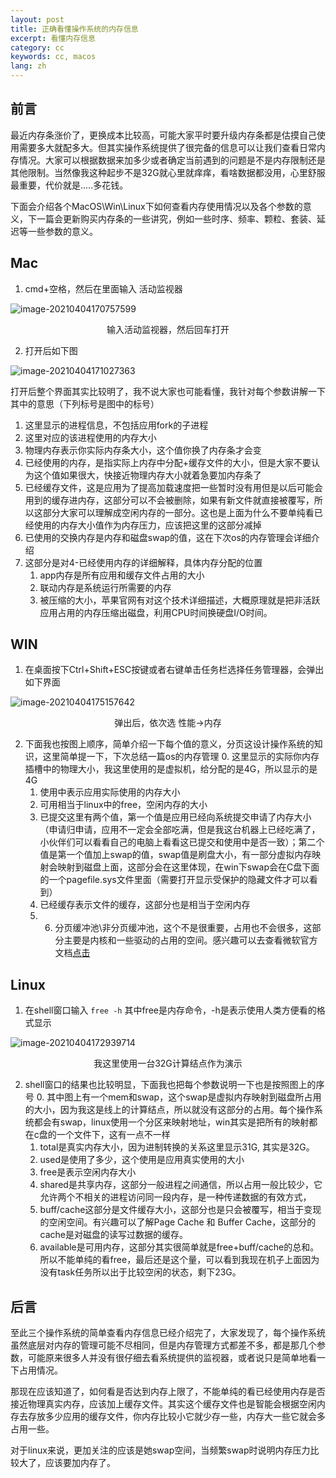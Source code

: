 ```yaml
---
layout: post
title: 正确看懂操作系统的内存信息
excerpt: 看懂内存信息
category: cc
keywords: cc, macos
lang: zh
---
```


## 前言

最近内存条涨价了，更换成本比较高，可能大家平时要升级内存条都是估摸自己使用需要多大就配多大。但其实操作系统提供了很完备的信息可以让我们查看日常内存情况。大家可以根据数据来加多少或者确定当前遇到的问题是不是内存限制还是其他限制。当然像我这种起步不是32G就心里就痒痒，看啥数据都没用，心里舒服最重要，代价就是.....多花钱。

下面会介绍各个MacOS\Win\Linux下如何查看内存使用情况以及各个参数的意义，下一篇会更新购买内存条的一些讲究，例如一些时序、频率、颗粒、套装、延迟等一些参数的意义。

## Mac

1. cmd+空格，然后在里面输入 活动监视器

![image-20210404170757599](https://mypicgogo.oss-cn-hangzhou.aliyuncs.com/tuchuang20210404170757.png)

<center>输入活动监视器，然后回车打开</center>



2. 打开后如下图

![image-20210404171027363](https://mypicgogo.oss-cn-hangzhou.aliyuncs.com/tuchuang20210404171027.png)

打开后整个界面其实比较明了，我不说大家也可能看懂，我针对每个参数讲解一下其中的意思（下列标号是图中的标号）

1. 这里显示的进程信息，不包括应用fork的子进程
2. 这里对应的该进程使用的内存大小
3. 物理内存表示你实际内存条大小，这个值你换了内存条才会变
4. 已经使用的内存，是指实际上内存中分配+缓存文件的大小，但是大家不要认为这个值如果很大，快接近物理内存大小就着急要加内存条了
5. 已经缓存文件，这是应用为了提高加载速度把一些暂时没有用但是以后可能会用到的缓存进内存，这部分可以不会被删除，如果有新文件就直接被覆写，所以这部分大家可以理解成空闲内存的一部分。这也是上面为什么不要单纯看已经使用的内存大小值作为内存压力，应该把这里的这部分减掉
6. 已使用的交换内存是内存和磁盘swap的值，这在下次os的内存管理会详细介绍
7. 这部分是对4-已经使用内存的详细解释，具体内存分配的位置
	1. app内存是所有应用和缓存文件占用的大小
	2. 联动内存是系统运行所需要的内存
	3. 被压缩的大小，苹果官网有对这个技术详细描述，大概原理就是把非活跃应用占用的内存压缩出磁盘，利用CPU时间换硬盘I/O时间。

## WIN

1. 在桌面按下Ctrl+Shift+ESC按键或者右键单击任务栏选择任务管理器，会弹出如下界面

![image-20210404175157642](https://mypicgogo.oss-cn-hangzhou.aliyuncs.com/tuchuang20210404175157.png)

<center>弹出后，依次选 性能->内存</center>



2. 下面我也按图上顺序，简单介绍一下每个值的意义，分页这设计操作系统的知识，这里简单提一下，下次总结一篇os的内存管理
   0. 这里显示的实际你内存插槽中的物理大小，我这里使用的是虚拟机，给分配的是4G，所以显示的是4G
   1. 使用中表示应用实际使用的内存大小
   2. 可用相当于linux中的free，空闲内存的大小
   3. 已提交这里有两个值，第一个值是应用已经向系统提交申请了内存大小（申请归申请，应用不一定会全部吃满，但是我这台机器上已经吃满了，小伙伴们可以看看自己的电脑上看看这已提交和使用中是否一致）；第二个值是第一个值加上swap的值，swap值是刷盘大小，有一部分虚拟内存映射会映射到磁盘上面，这部分会在这里体现，在win下swap会在C盘下面的一个pagefile.sys文件里面（需要打开显示受保护的隐藏文件才可以看到）
   4. 已经缓存表示文件的缓存，这部分也是相当于空闲内存
   5. 6. 分页缓冲池\非分页缓冲池，这个不是很重要，占用也不会很多，这部分主要是内核和一些驱动的占用的空间。感兴趣可以去查看微软官方文档[点击](https://docs.microsoft.com/zh-cn/archive/blogs/markrussinovich/pushing-the-limits-of-windows-paged-and-nonpaged-pool
         )

## Linux

1. 在shell窗口输入 ```free -h```  其中free是内存命令，-h是表示使用人类方便看的格式显示

![image-20210404172939714](https://mypicgogo.oss-cn-hangzhou.aliyuncs.com/tuchuang20210404172939.png)

<center>我这里使用一台32G计算结点作为演示</center>



2. shell窗口的结果也比较明显，下面我也把每个参数说明一下也是按照图上的序号
   0. 其中图上有一个mem和swap，这个swap是虚拟内存映射到磁盘所占用的大小，因为我这是线上的计算结点，所以就没有这部分的占用。每个操作系统都会有swap，linux使用一个分区来映射地址，win其实是把所有的映射都在c盘的一个文件下，这有一点不一样
   1. total是真实内存大小，因为进制转换的关系这里显示31G, 其实是32G。
   2. used是使用了多少，这个使用是应用真实使用的大小
   3. free是表示空闲内存大小
   4. shared是共享内存，这部分一般进程之间通信，所以占用一般比较少，它允许两个不相关的进程访问同一段内存，是一种传递数据的有效方式，
   5. buff/cache这部分是文件缓存大小，这部分也是只会被覆写，相当于变现的空闲空间。有兴趣可以了解Page Cache 和 Buffer Cache，这部分的cache是对磁盘的读写过数据的缓存。
   6. available是可用内存，这部分其实很简单就是free+buff/cache的总和。所以不能单纯的看free，最后还是这个量，可以看到我现在机子上面因为没有task任务所以出于比较空闲的状态，剩下23G。

## 后言

至此三个操作系统的简单查看内存信息已经介绍完了，大家发现了，每个操作系统虽然底层对内存的管理可能不尽相同，但是内存管理方式都差不多，都是那几个参数，可能原来很多人并没有很仔细去看系统提供的监视器，或者说只是简单地看一下占用情况。

那现在应该知道了，如何看是否达到内存上限了，不能单纯的看已经使用内存是否接近物理真实内存，应该加上缓存文件。其实这个缓存文件也是智能会根据空闲内存去存放多少应用的缓存文件，你内存比较小它就少存一些，内存大一些它就会多占用一些。

对于linux来说，更加关注的应该是她swap空间，当频繁swap时说明内存压力比较大了，应该要加内存了。